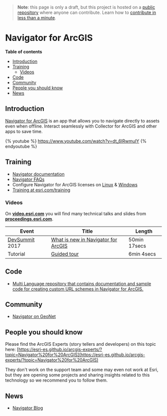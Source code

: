 > **Note**: this page is only a draft, but this project is hosted on a [public repository](https://github.com/hhkaos/awesome-arcgis) where anyone can contribute. Learn how to [contribute in less than a minute](https://github.com/hhkaos/awesome-arcgis/blob/master/CONTRIBUTING.md#contributions).

# Navigator for ArcGIS

<!-- START doctoc generated TOC please keep comment here to allow auto update -->
<!-- DON'T EDIT THIS SECTION, INSTEAD RE-RUN doctoc TO UPDATE -->
**Table of contents**

- [Introduction](#introduction)
- [Training](#training)
  - [Videos](#videos)
- [Code](#code)
- [Community](#community)
- [People you should know](#people-you-should-know)
- [News](#news)

<!-- END doctoc generated TOC please keep comment here to allow auto update -->

## Introduction

[Navigator for ArcGIS](http://www.esri.com/products/navigator) is an app that allows you to navigate directly to assets even when offline. Interact seamlessly with Collector for ArcGIS and other apps to save time.

{% youtube %} https://www.youtube.com/watch?v=dt_6IRwmuIY {% endyoutube %}

## Training

* [Navigator documentation](http://doc.arcgis.com/en/navigator/)
* [Navigator FAQs](http://doc.arcgis.com/en/navigator/iphone/navigate/faqs.htm)
* Configure Navigator for ArcGIS licenses on [Linux](http://enterprise.arcgis.com/en/portal/latest/administer/linux/configure-navigator-for-arcgis-licenses.htm) & [Windows](http://enterprise.arcgis.com/en/portal/latest/administer/windows/configure-navigator-for-arcgis-licenses.htm)
* [Training at esri.com/training](http://www.esri.com/training/Bookmark/Bkk9_4sSb)

### Videos

On [**video.esri.com**](http://www.esri.com/videos/search?q=navigator#?sortby=recent&channels=esri,ArcGIS,Industries,ArcGIS,esri) you will find many technical talks and slides from [**proceedings.esri.com**](https://www.google.es/webhp?ie=UTF-8#q=site%3Aproceedings.esri.com%20navigator).

|Event|Title|Length|
|---|---|---|
|[DevSummit](http://www.esri.com/events/devsummit) 2017|[What is new in Navigator for ArcGIS](https://www.youtube.com/watch?v=oeEsy1UvcfM)|50min 17secs
|Tutorial|[Guided tour](http://video.arcgis.com/iframe/4633/000000/width/960/1)|6min 4secs

## Code

* [Multi Language repository that contains documentation and sample code for creating custom URL schemes in Navigator for ArcGIS.](https://github.com/Esri/navigator-integration)

## Community

* [Navigator on GeoNet](https://community.esri.com/groups/navigator)

## People you should know
Please find the ArcGIS Experts (story tellers and developers) on this topic here: [https://esri-es.github.io/arcgis-experts/?topic=Navigator%20for%20ArcGIS](https://esri-es.github.io/arcgis-experts/?topic=Navigator%20for%20ArcGIS)

They don't work on the support team and some may even not work at Esri,
but they are opening some projects and sharing insights related to this
technology so we recommend you to follow them.

## News

* [Navigator Blog](https://blogs.esri.com/esri/arcgis/tag/navigator/)



